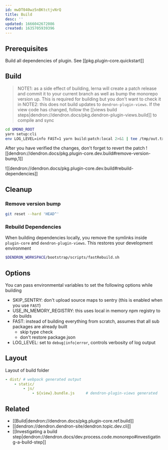 ```yaml
---
id: mwDT040wz5nBKtctjvNrQ
title: Build
desc: ''
updated: 1666042672086
created: 1635705939396
---
```


## Prerequisites

Build all dependencies of plugin. See [[pkg.plugin-core.quickstart]]

## Build

> NOTE1: as a side effect of building, lerna will create a patch release and commit it to your current branch as well as bump the monorepo version up. This is required for building but you don't want to check it in
> NOTE2: this does not build updates to `dendron-plugin-views`. If the view code has changed, follow the [[views build steps|dendron://dendron.docs/pkg.dendron-plugin-views.build]] to compile and sync

```sh
cd $MONO_ROOT
yarn setup:cli
env LOG_LEVEL=info FAST=1 yarn build:patch:local 2>&1 | tee /tmp/out.txt
```

After you have verified the changes, don't forget to revert the patch
![[dendron://dendron.docs/pkg.plugin-core.dev.build#remove-version-bump,1]]

![[dendron://dendron.docs/pkg.plugin-core.dev.build#rebuild-dependencies]]

## Cleanup

### Remove version bump
```sh
git reset --hard 'HEAD^'
```

### Rebuild Dependencies

When building dependencies locally, you remove the symlinks inside `plugin-core` and `dendron-plugin-views`. This restores your development environment

```sh
$DENDRON_WORKSPACE/bootstrap/scripts/fastRebuild.sh
```

## Options

You can pass environmental variables to set the following options while building

- SKIP_SENTRY: don't upload source maps to sentry (this is enabled when you use `FAST`)
- USE_IN_MEMORY_REGISTRY: this uses local in memory npm registry to do builds
- FAST: instead of building everything from scratch, assumes that all sub packages are already built
    - skip type check 
    - don't restore package.json
- LOG_LEVEL: set to `debug|info|error`, controls verbosity of log output

## Layout

Layout of build folder

```yml
- dist/ # webpack generated output
    - static/
        - js/
            - ${view}.bundle.js     # dendron-plugin-views generated
```

## Related

- [[Build|dendron://dendron.docs/pkg.plugin-core.ref.build]]
- [[dendron://dendron.dendron-site/dendron.topic.dev.cli]]
- [[Investigating a build step|dendron://dendron.docs/dev.process.code.monorepo#investigating-a-build-step]]
